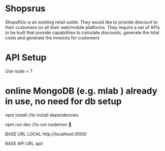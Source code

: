 # Shopsrus
ShopsRUs is an existing retail outlet. They would like to provide discount to their customers on all their web/mobile platforms.
They require a set of APIs to be built that provide capabilities to calculate discounts, generate the total costs and generate the
invoices for customers

#  API Setup

Use node > 7
# online MongoDB (e.g. mlab ) already in use, no need for db setup

npm install //to install dependencies

npm run dev //to run nodemon 🏃

BASE URL LOCAL http://localhost:3000/

BASE API URL api/

